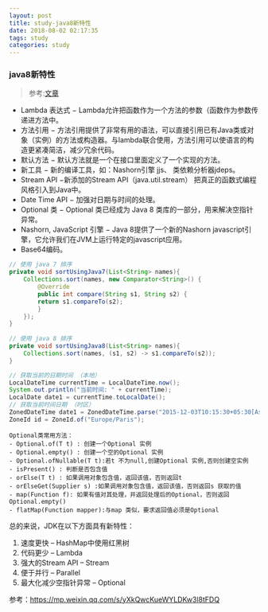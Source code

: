 ```yaml
---
layout: post
title: study-java8新特性
date: 2018-08-02 02:17:35
tags: study
categories: study
---
```



### java8新特性
>参考:[文章](https://blog.csdn.net/op134972/article/details/76408237?locationNum=1&fps=1)

- Lambda 表达式 − Lambda允许把函数作为一个方法的参数（函数作为参数传递进方法中。
- 方法引用 − 方法引用提供了非常有用的语法，可以直接引用已有Java类或对象（实例）的方法或构造器。与lambda联合使用，方法引用可以使语言的构造更紧凑简洁，减少冗余代码。
- 默认方法 − 默认方法就是一个在接口里面定义了一个实现的方法。
- 新工具 − 新的编译工具，如：Nashorn引擎 jjs、 类依赖分析器jdeps。
- Stream API −新添加的Stream API（java.util.stream） 把真正的函数式编程风格引入到Java中。
- Date Time API − 加强对日期与时间的处理。
- Optional 类 − Optional 类已经成为 Java 8 类库的一部分，用来解决空指针异常。
- Nashorn, JavaScript 引擎 − Java 8提供了一个新的Nashorn javascript引擎，它允许我们在JVM上运行特定的javascript应用。
- Base64编码。
<!-- more -->

```java
// 使用 java 7 排序
private void sortUsingJava7(List<String> names){   
    Collections.sort(names, new Comparator<String>() {
        @Override
        public int compare(String s1, String s2) {
        return s1.compareTo(s2);
        }
    });
}
   
// 使用 java 8 排序
private void sortUsingJava8(List<String> names){
    Collections.sort(names, (s1, s2) -> s1.compareTo(s2));
}
```

```java
// 获取当前的日期时间 （本地）
LocalDateTime currentTime = LocalDateTime.now();
System.out.println("当前时间: " + currentTime);
LocalDate date1 = currentTime.toLocalDate();
// 获取当前时间日期 （时区）
ZonedDateTime date1 = ZonedDateTime.parse("2015-12-03T10:15:30+05:30[Asia/Shanghai]");
ZoneId id = ZoneId.of("Europe/Paris");
```

```shell
Optional类常用方法： 
- Optional.of(T t) : 创建一个Optional 实例 
- Optional.empty() : 创建一个空的Optional 实例 
- Optional.ofNullable(T t):若t 不为null,创建Optional 实例,否则创建空实例 
- isPresent() : 判断是否包含值 
- orElse(T t) : 如果调用对象包含值，返回该值，否则返回t 
- orElseGet(Supplier s) :如果调用对象包含值，返回该值，否则返回s 获取的值 
- map(Function f): 如果有值对其处理，并返回处理后的Optional，否则返回Optional.empty() 
- flatMap(Function mapper):与map 类似，要求返回值必须是Optional
```

总的来说，JDK在以下方面具有新特性： 
1. 速度更快 – HashMap中使用红黑树 
2. 代码更少 – Lambda 
3. 强大的Stream API – Stream 
4. 便于并行 – Parallel 
5. 最大化减少空指针异常 – Optional

参考：https://mp.weixin.qq.com/s/yXkQwcKueWYLDKw3l8tFDQ


